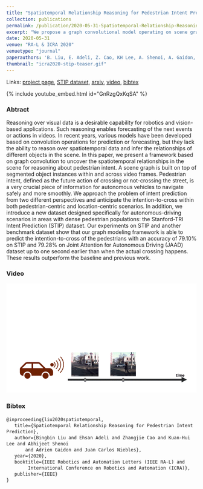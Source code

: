 ```yaml
---
title: "Spatiotemporal Relationship Reasoning for Pedestrian Intent Prediction"
collection: publications
permalink: /publication/2020-05-31-Spatiotemporal-Relationship-Reasoning-for-Pedestrian-Intent-Prediction
excerpt: "We propose a graph convolutional model operating on scene graphs to predict pedestrian crossing intent and introduce the STIP dataset."
date: 2020-05-31
venue: "RA-L & ICRA 2020"
venuetype: "journal"
paperauthors: 'B. Liu, E. Adeli, Z. Cao, KH Lee, A. Shenoi, A. Gaidon, JC Niebles'
thumbnail: "icra2020-stip-teaser.gif"
---
```


Links: [project page](https://stip.stanford.edu/), [STIP dataset](https://stip.stanford.edu/dataset.html), [arxiv](https://arxiv.org/abs/2002.08945), [video](#video), [bibtex](#bibtex)

{% include youtube_embed.html id="GnRzgQxKqSA" %}

### Abtract

Reasoning over visual data is a desirable capability for robotics and vision-based applications. Such reasoning enables forecasting of the next events or actions in videos. In recent years, various models have been developed based on convolution operations for prediction or forecasting, but they lack the ability to reason over spatiotemporal data and infer the relationships of different objects in the scene. In this paper, we present a framework based on graph convolution to uncover the spatiotemporal relationships in the scene for reasoning about pedestrian intent. A scene graph is built on top of segmented object instances within and across video frames. Pedestrian intent, defined as the future action of crossing or not-crossing the street, is a very crucial piece of information for autonomous vehicles to navigate safely and more smoothly. We approach the problem of intent prediction from two different perspectives and anticipate the intention-to-cross within both pedestrian-centric and location-centric scenarios. In addition, we introduce a new dataset designed specifically for autonomous-driving scenarios in areas with dense pedestrian populations: the Stanford-TRI Intent Prediction (STIP) dataset. Our experiments on STIP and another benchmark dataset show that our graph modeling framework is able to predict the intention-to-cross of the pedestrians with an accuracy of 79.10% on STIP and 79.28% on Joint Attention for Autonomous Driving (JAAD) dataset up to one second earlier than when the actual crossing happens. These results outperform the baseline and previous work.

### Video

![ICRA 2020 Pedestrian Intent Prediction teaser](/images/icra2020-stip-teaser.gif)

### Bibtex

    @inproceeding{liu2020spatiotemporal,
       title={Spatiotemporal Relationship Reasoning for Pedestrian Intent Prediction},
       author={Bingbin Liu and Ehsan Adeli and Zhangjie Cao and Kuan-Hui Lee and Abhijeet Shenoi
           and Adrien Gaidon and Juan Carlos Niebles},
       year={2020},
       booktitle={IEEE Robotics and Automation Letters (IEEE RA-L) and
            International Conference on Robotics and Automation (ICRA)},
       publisher={IEEE}
    }